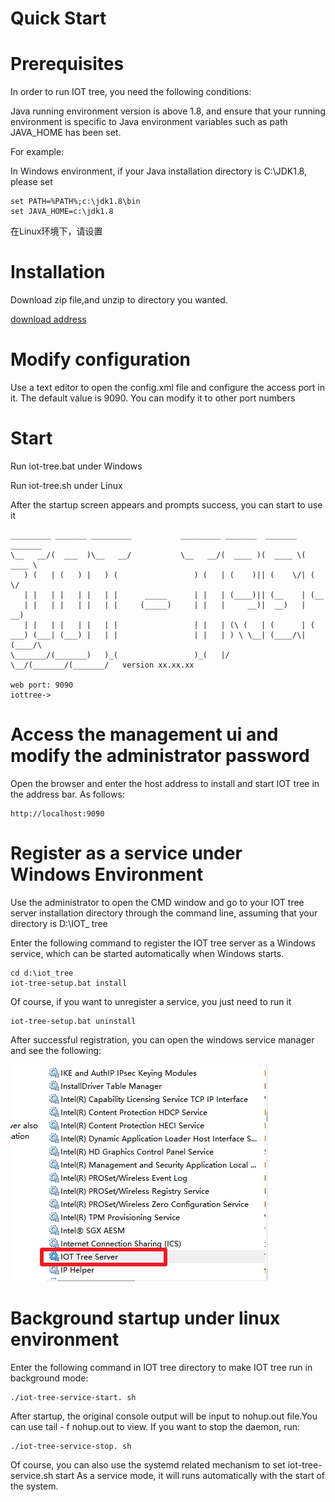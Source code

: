


 Quick Start
 ==




# Prerequisites

In order to run IOT tree, you need the following conditions:

Java running environment version is above 1.8, and ensure that your running environment is specific to Java environment variables such as path JAVA_HOME has been set.

For example:

In Windows environment, if your Java installation directory is C:\JDK1.8, please set

```
set PATH=%PATH%;c:\jdk1.8\bin
set JAVA_HOME=c:\jdk1.8
```


在Linux环境下，请设置




# Installation

Download zip file,and unzip to directory you wanted.

<a href="http://121.40.64.41/iottree/" target="_blank">download address</a>




# Modify configuration

Use a text editor to open the config.xml file and configure the access port in it. The default value is 9090. You can modify it to other port numbers



# Start

Run iot-tree.bat under Windows

Run iot-tree.sh under Linux

After the startup screen appears and prompts success, you can start to use it

```
_________ _______ _________           _________ _______  _______  _______
\__   __/(  ___  )\__   __/           \__   __/(  ____ )(  ____ \(  ____ \
   ) (   | (   ) |   ) (                 ) (   | (    )|| (    \/| (    \/
   | |   | |   | |   | |      _____      | |   | (____)|| (__    | (__
   | |   | |   | |   | |     (_____)     | |   |     __)|  __)   |  __)
   | |   | |   | |   | |                 | |   | (\ (   | (      | (
___) (___| (___) |   | |                 | |   | ) \ \__| (____/\| (____/\
\_______/(_______)   )_(                 )_(   |/   \__/(_______/(_______/   version xx.xx.xx

web port: 9090
iottree->
```


# Access the management ui and modify the administrator password

Open the browser and enter the host address to install and start IOT tree in the address bar. As follows:

```
http://localhost:9090
```



# Register as a service under Windows Environment

Use the administrator to open the CMD window and go to your IOT tree server installation directory through the command line, assuming that your directory is D:\IOT_ tree

Enter the following command to register the IOT tree server as a Windows service, which can be started automatically when Windows starts.
```
cd d:\iot_tree
iot-tree-setup.bat install
```

Of course, if you want to unregister a service, you just need to run it

```
iot-tree-setup.bat uninstall
```
After successful registration, you can open the windows service manager and see the following:

<img src="./img/win_ser.png">



# Background startup under linux environment

Enter the following command in IOT tree directory to make IOT tree run in background mode:

```
./iot-tree-service-start. sh
```

After startup, the original console output will be input to nohup.out file.You can use tail - f nohup.out to view.
If you want to stop the daemon, run:

```
./iot-tree-service-stop. sh
```

Of course, you can also use the systemd related mechanism to set iot-tree-service.sh start As a service mode, it will runs automatically with the start of the system.



